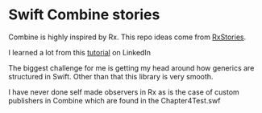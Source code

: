 # Swift Combine stories

Combine is highly inspired by Rx. This repo ideas come from [RxStories](https://github.com/juanmendez/RxStories). 

I learned a lot from this [tutorial](https://www.linkedin.com/learning/learning-combine-with-swift/power-up-your-app-with-combine?u=70935330) on LinkedIn

The biggest challenge for me is getting my head around how generics are structured in Swift.
Other than that this library is very smooth. 

I have never done self made observers in Rx as is the case of custom publishers in Combine which are found in the Chapter4Test.swf
